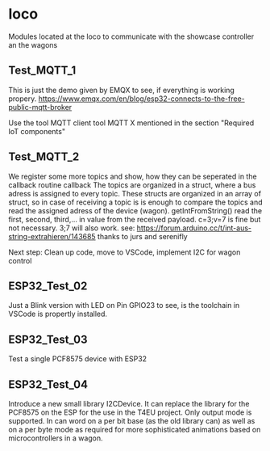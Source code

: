 # loco
Modules located at the loco to communicate with the showcase controller an the wagons


## Test_MQTT_1
This is just the demo given by EMQX to see, if everything is working propery.
https://www.emqx.com/en/blog/esp32-connects-to-the-free-public-mqtt-broker 

Use the tool MQTT client tool MQTT X mentioned in the section "Required IoT components"


## Test_MQTT_2
We register some more topics and show, how they can be seperated in the callback routine callback
The topics are organized in a struct, where a bus adress is assigned to every topic.
These structs are organized in an array of struct, so in case of receiving a topic is is enough
to compare the topics and read the assigned adress of the device (wagon).
getIntFromString() read the first, second, third,... in value from the received payload.
c=3;v=7 is fine  but not necessary.  3;7 will also work.
see: https://forum.arduino.cc/t/int-aus-string-extrahieren/143685   thanks to jurs and serenifly

Next step: Clean up code, move to VSCode, implement I2C for wagon control


## ESP32_Test_02
Just a Blink version with LED on Pin GPIO23 to see, is the toolchain in VSCode is propertly installed.

## ESP32_Test_03
Test a single PCF8575 device with ESP32

## ESP32_Test_04
Introduce a new small library I2CDevice. It can replace the library for the PCF8575 on the ESP for the use
in the T4EU project. Only output mode is supported. In can word on a per bit base (as the old library can)
as well as on a per byte mode as required for more sophisticated animations based on microcontrollers in a wagon.



